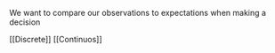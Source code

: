 
We want to compare our observations to expectations when making a decision

[[Discrete]]
[[Continuos]]
